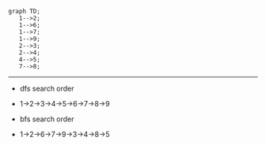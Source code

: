 
 ```mermaid
graph TD;
    1-->2;
    1-->6;
    1-->7;
    1-->9;
    2-->3;
    2-->4;
    4-->5;
    7-->8;
 
```
---
- dfs search order
- 1->2->3->4->5->6->7->8->9
 
- bfs search order
- 1->2->6->7->9->3->4->8->5
